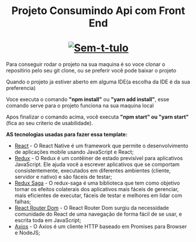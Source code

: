
<h1 align="center"> Projeto Consumindo Api com Front End

</br>
</br>
<a href="https://ibb.co/CnWhbTC">
 <img src="https://i.ibb.co/THrm4Fj/Sem-t-tulo.png" alt="Sem-t-tulo" border="0" /></a>
 </h1>
<p> Para conseguir rodar o projeto na sua maquina é so voce clonar o repositirio pelo seu git clone, ou se preferir você pode baixar o projeto</p>
<p> Quando o projeto ja estiver aberto em alguma IDE(a escolha da IDE é da sua preferencia)</p>
<p> Voce executa o comando <strong>"npm install"</strong> ou <strong>"yarn add install"</strong>, esse comando serve para o projeto funciona na sua maquina local</p>
<p> Apos finalizar o comando acima, você executa <strong>"npm start" ou "yarn start"</strong> (fica ao seu criterio de usabilidade).
 
 <strong> AS tecnologias usadas para fazer essa template: </strong>
  
- [React](https://pt-br.reactjs.org/) - O React Native é um framework que permite o desenvolvimento de aplicações mobile usando JavaScript e React;
- [Redux](https://redux.js.org/) - O Redux é um contêiner de estado previsível para aplicativos JavaScript. Ele ajuda você a escrever aplicativos que se comportam consistentemente, executados em diferentes ambientes (cliente, servidor e nativo) e são fáceis de testar;
- [Redux Saga](https://redux-saga.js.org/) - O redux-saga é uma biblioteca que tem como objetivo tornar os efeitos colaterais dos aplicativos mais fáceis de gerenciar, mais eficientes de executar, fáceis de testar e melhores em lidar com falhas;
- [React Router Dom](https://reactrouter.com/web) - O React Router Dom surgiu da necessidade comunidade do React de uma navegação de forma fácil de se usar, e escrita toda em JavaScript;
- [Axios](https://github.com/axios/axios) - O Axios é um cliente HTTP baseado em Promises para Browser e NodeJS;
